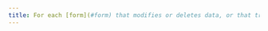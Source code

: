 ```yaml
---
title: For each [form](#form) that modifies or deletes data, or that transmits answers to a test or exam, or whose validation has financial or legal consequences, can the data entered be modified , updated or retrieved by the user?
---
```


